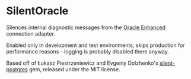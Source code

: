 # SilentOracle

Silences internal diagnostic messages from the [Oracle Enhanced](https://github.com/rsim/oracle-enhanced) connection adapter.

Enabled only in development and test environments, skips production for
performance reasons - logging is probably disabled there anyway.

Based off of Łukasz Piestrzeniewicz and Evgeniy Dolzhenko's [silent-postgres](https://github.com/dolzenko/silent-postgres) gem, released under the MIT license.
